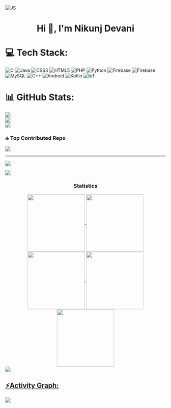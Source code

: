 
![JS](https://github.com/Hp92663/Hp92663/assets/88971001/aba6ff46-66d3-4083-8941-e8b4c7b0d259)




<h1 align="center">Hi 👋, I'm Nikunj Devani</h1>


# 💻 Tech Stack:
![C](https://img.shields.io/badge/c-%2300599C.svg?style=for-the-badge&logo=c&logoColor=white) ![Java](https://img.shields.io/badge/java-%23ED8B00.svg?style=for-the-badge&logo=openjdk&logoColor=white) ![CSS3](https://img.shields.io/badge/css3-%231572B6.svg?style=for-the-badge&logo=css3&logoColor=white) ![HTML5](https://img.shields.io/badge/html5-%23E34F26.svg?style=for-the-badge&logo=html5&logoColor=white) ![PHP](https://img.shields.io/badge/php-%23777BB4.svg?style=for-the-badge&logo=php&logoColor=white) ![Python](https://img.shields.io/badge/python-3670A0?style=for-the-badge&logo=python&logoColor=ffdd54) ![Firebase](https://img.shields.io/badge/firebase-%23039BE5.svg?style=for-the-badge&logo=firebase) ![Firebase](https://img.shields.io/badge/Firebase-039BE5?style=for-the-badge&logo=Firebase&logoColor=white) ![MySQL](https://img.shields.io/badge/mysql-%2300000f.svg?style=for-the-badge&logo=mysql&logoColor=white) ![C++](https://img.shields.io/badge/C%2B%2B-%2300599C.svg?style=for-the-badge&logo=c%2B%2B&logoColor=white)
![Android](https://img.shields.io/badge/Android-3DDC84?style=for-the-badge&logo=android&logoColor=white) ![Kotlin](https://img.shields.io/badge/Kotlin-%230095D5.svg?style=for-the-badge&logo=kotlin&logoColor=white)
![IoT](https://img.shields.io/badge/IoT-%23000000.svg?style=for-the-badge&logo=iot&logoColor=white)


# 📊 GitHub Stats:
![](https://github-readme-stats.vercel.app/api?username=nikunj8780&theme=dark&hide_border=false&include_all_commits=false&count_private=false)<br/>
![](https://github-readme-streak-stats.herokuapp.com/?user=nikunj8780&theme=dark&hide_border=false)<br/>
![](https://github-readme-stats.vercel.app/api/top-langs/?username=nikunj8780&theme=dark&hide_border=false&include_all_commits=false&count_private=false&layout=compact)

### 🔝 Top Contributed Repo
![](https://github-contributor-stats.vercel.app/api?username=nikunj8780&limit=5&theme=dark&combine_all_yearly_contributions=true)

---
[![](https://visitcount.itsvg.in/api?id=nikunj8780&icon=0&color=0)](https://visitcount.itsvg.in)



<!-- Proudly created with GPRM ( https://gprm.itsvg.in ) -->
<img src="https://user-images.githubusercontent.com/73097560/115834477-dbab4500-a447-11eb-908a-139a6edaec5c.gif"><h3 align="center">Statistics</h3>
<div align="center">
<a href="https://github.com/nikunj8780">
<img align="center" src="http://github-profile-summary-cards.vercel.app/api/cards/stats?username=nikunj8780&theme=2077" height="180em" />
<img align="center" src="http://github-profile-summary-cards.vercel.app/api/cards/most-commit-language?username=nikunj8780&theme=2077" height="180em" />
<img align="center" src="http://github-profile-summary-cards.vercel.app/api/cards/repos-per-language?username=nikunj8780&theme=2077" height="180em" />
<img align="center" src="http://github-profile-summary-cards.vercel.app/api/cards/productive-time?username=nikunj8780&theme=2077" height="180em" />
<img align="center" src="http://github-profile-summary-cards.vercel.app/api/cards/profile-details?username=nikunj8780&theme=2077" height="180em" />
</div>
<img src="https://user-images.githubusercontent.com/73097560/115834477-dbab4500-a447-11eb-908a-139a6edaec5c.gif"><h2 align="left">⚡Activity Graph:</h2>
<img align="center" src="https://github-readme-activity-graph.vercel.app/graph?username=nikunj8780&theme=default"/>
